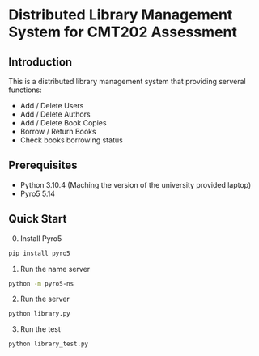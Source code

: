 # Distributed Library Management System for CMT202 Assessment

## Introduction
This is a distributed library management system that providing serveral functions: 
* Add / Delete Users
* Add / Delete Authors
* Add / Delete Book Copies
* Borrow / Return Books
* Check books borrowing status

## Prerequisites
* Python 3.10.4 (Maching the version of the university provided laptop)
* Pyro5 5.14

## Quick Start

0. Install Pyro5
```bash
pip install pyro5
```

1. Run the name server
```bash
python -m pyro5-ns
```

2. Run the server
```bash
python library.py
```

3. Run the test
```bash
python library_test.py
```